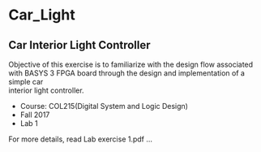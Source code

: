 # Car_Light

## Car Interior Light Controller

Objective	of this	exercise is to familiarize with the design flow	associated with
BASYS	3 FPGA board through the design and implementation of	a simple car	
interior light controller.	

* Course: COL215(Digital System and Logic Design)
* Fall 2017
* Lab 1

For more details, read Lab exercise 1.pdf ...
